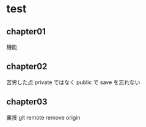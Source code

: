 <!-- readme.md -->

# test

## chapter01
機能
## chapter02
苦労した点
private ではなく public で
save を忘れない
## chapter03
裏技
git remote remove origin 